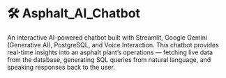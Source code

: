 # 🛠️ Asphalt_AI_Chatbot
An interactive AI-powered chatbot built with Streamlit, Google Gemini (Generative AI), PostgreSQL, and Voice Interaction.
This chatbot provides real-time insights into an asphalt plant’s operations — fetching live data from the database, generating SQL queries from natural language, and speaking responses back to the user.
